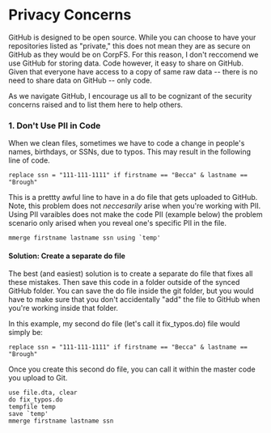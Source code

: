 # Privacy Concerns 
GitHub is designed to be open source. While you can choose to have your repositories listed as "private," this does not mean they are as secure on GitHub as they would be on CorpFS. For this reason, I don't reccomend we use GitHub for storing data. Code however, it easy to share on GitHub. Given that everyone have access to a copy of same raw data -- there is no need to share data on GitHub -- only code.

As we navigate GitHub, I encourage us all to be cognizant of the security concerns raised and to list them here to help others. 

### 1. Don't Use PII in Code 
When we clean files, sometimes we have to code a change in people's names, birthdays, or SSNs, due to typos. This may result in the following line of code.
```
replace ssn = "111-111-1111" if firstname == "Becca" & lastname == "Brough"
```

This is a prettty awful line to have in a do file that gets uploaded to GitHub. Note, this problem does not *neccesarily* arise when you're working with PII. Using PII varaibles does not make the code PII (example below) the problem scenario only arised when you reveal one's specific PII in the file. 

```
mmerge firstname lastname ssn using `temp'
```

#### Solution: Create a separate do file 
The best (and easiest) solution is to create a separate do file that fixes all these mistakes. Then save this code in a folder outside of the synced GitHub folder. You can save the do file inside the git folder, but you would have to make sure that you don't accidentally "add" the file to GitHub when you're working inside that folder. 

In this example, my second do file (let's call it fix_typos.do) file would simply be: 
```
replace ssn = "111-111-1111" if firstname == "Becca" & lastname == "Brough"
```
Once you create this second do file, you can call it within the master code you upload to Git. 
```
use file.dta, clear 
do fix_typos.do
tempfile temp
save `temp'
mmerge firstname lastname ssn 
```
